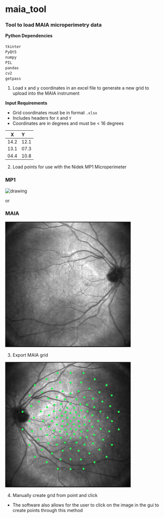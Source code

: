 # maia_tool

### Tool to load MAIA microperimetry data 

**Python Dependencies** <br>
<br>
`tkinter` <br>
`PyQt5` <br>
`numpy` <br>
`PIL` <br>
`pandas` <br>
`cv2` <br>
`getpass` <br>


1) Load x and y coordinates in an excel file to generate a new grid to upload into the MAIA instrument

**Input Requirements**
- Grid coordinates must be in format `.xlsx` 
- Includes headers for `X` and `Y`
- Coordinates are in degrees and must be < 16 degrees

|X   |Y   |
|----|:---|
|14.2|12.1|
|13.1|07.3|
|04.4|10.8|

2) Load points for use with the Nidek MP1 Microperimeter

### MP1
<img src="imgs/od.bmp" alt="drawing" width="400" class="center"/>

or 

### MAIA
<img src="imgs/maia_od.png" alt="drawing" width="400" class="center"/>


3) Export MAIA grid 

<img src="imgs/maia_grid.png" alt="drawing" width="400" class="center"/>


4) Manually create grid from point and click

- The software also allows for the user to click on the image in the gui to create points through this method

